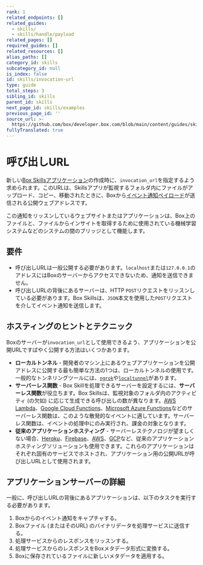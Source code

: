 ```yaml
---
rank: 1
related_endpoints: []
related_guides:
  - skills/
  - skills/handle/payload
related_pages: []
required_guides: []
related_resources: []
alias_paths: []
category_id: skills
subcategory_id: null
is_index: false
id: skills/invocation-url
type: guide
total_steps: 3
sibling_id: skills
parent_id: skills
next_page_id: skills/examples
previous_page_id: ''
source_url: >-
  https://github.com/box/developer.box.com/blob/main/content/guides/skills/invocation-url.md
fullyTranslated: true
---
```

# 呼び出しURL

新しい[Box Skillsアプリケーション](guide://applications/custom-skills)の作成時に、`invocation_url`を指定するよう求められます。このURLは、Skillsアプリが監視するフォルダ内にファイルがアップロード、コピー、移動されたときに、Boxから[イベント通知ペイロード](guide://skills/handle/payload)が送信される公開ウェブアドレスです。

この通知をリッスンしているウェブサイトまたはアプリケーションは、Box上のファイルと、ファイルからインサイトを取得するために使用されている機械学習システムなどのシステムの間のブリッジとして機能します。

## 要件

* 呼び出しURLは一般公開する必要があります。`localhost`または`127.0.0.1`のアドレスにはBoxのサーバーからアクセスできないため、通知を送信できません。
* 呼び出しURLの背後にあるサーバーは、HTTP `POST`リクエストをリッスンしている必要があります。Box Skillsは、`JSON`本文を使用した`POST`リクエストを介してイベント通知を送信します。

## ホスティングのヒントとテクニック

Boxのサーバーが`invocation_url`として使用できるよう、アプリケーションを公開URLですばやく公開する方法はいくつかあります。

* **ローカルトンネル** - 開発者のマシン上にあるウェブアプリケーションを公開アドレスに公開する最も簡単な方法の1つは、ローカルトンネルの使用です。一般的なトンネリングツールには、[`ngrok`](https://ngrok.com)や[`localtunnel`](https://www.npmjs.com/package/localtunnel)があります。
* **サーバーレス関数** - Box Skillを処理できるサーバーを設定するには、**サーバーレス関数**が役立ちます。Box Skillsは、監視対象のフォルダ内のアクティビティ (の欠如) に応じて生成できる呼び出しの数が異なります。[AWS Lambda][aws_lambda]、[Google Cloud Functions][google_functions]、[Microsoft Azure Functions][azure_functions]などのサーバーレス関数は、このような散発的なイベントに適しています。サーバーレス関数は、イベントの処理中にのみ実行され、課金の対象となります。
* **従来のアプリケーションホスティング** - サーバーレステクノロジが望ましくない場合、[Heroku][heroku]、[Firebase][firebase]、[AWS][aws]、[GCP][gcp]など、従来のアプリケーションホスティングソリューションも使用できます。これらのアプリケーションはそれぞれ固有のサービスでホストされ、アプリケーション用の公開URLが呼び出しURLとして使用されます。

## アプリケーションサーバーの詳細

一般に、呼び出しURLの背後にあるアプリケーションは、以下のタスクを実行する必要があります。

1. Boxからのイベント通知をキャプチャする。
2. Boxファイル (またはそのURL) のバイナリデータを処理サービスに送信する。
3. 処理サービスからのレスポンスをリッスンする。
4. 処理サービスからのレスポンスをBoxメタデータ形式に変換する。
5. Boxに保存されているファイルに新しいメタデータを適用する。

[aws_lambda]: https://aws.amazon.com/lambda/

[google_functions]: https://cloud.google.com/functions/

[azure_functions]: https://azure.microsoft.com/en-us/services/functions/

[heroku]: https://www.heroku.com/

[firebase]: https://firebase.google.com/

[aws]: https://aws.amazon.com/

[gcp]: https://cloud.google.com/functions/
